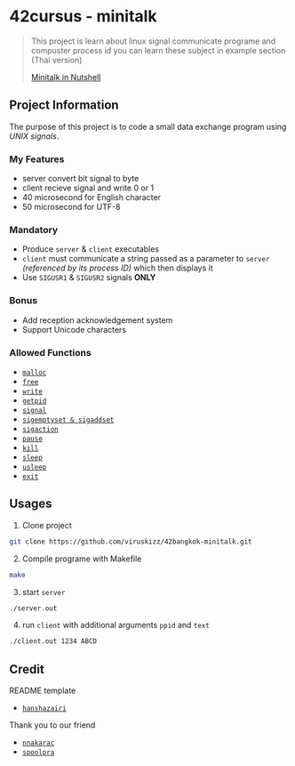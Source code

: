 <!-- <div align=center >
<h1>42cursus - minitalk</h1>
<img src="https://raw.githubusercontent.com/viruskizz/viruskizz-myutils/main/ft_printf_badge.png" alt="printft_badge" />
</div> -->
# 42cursus - minitalk

>
> This project is learn about linux signal communicate programe and compuster process id
> you can learn these subject in example section (Thai version)
>
> <a href="exmaple">Minitalk in Nutshell</a>
>

## Project Information

The purpose of this project is to code a small data exchange program using *UNIX signals*.

### My Features

- server convert bit signal to byte
- client recieve signal and write 0 or 1
- 40 microsecond for English character
- 50 microsecond for UTF-8

### Mandatory

- Produce `server` & `client` executables
- `client` must communicate a string passed as a parameter to `server` *(referenced by its process ID)* which then displays it
- Use `SIGUSR1` & `SIGUSR2` signals **ONLY**

### Bonus

- Add reception acknowledgement system
- Support Unicode characters

### Allowed Functions

- [`malloc`](https://man7.org/linux/man-pages/man3/free.3.html)
- [`free`](https://man7.org/linux/man-pages/man3/free.3.html)
- [`write`](https://man7.org/linux/man-pages/man2/write.2.html)
- [`getpid`](https://man7.org/linux/man-pages/man2/getpid.2.html)
- [`signal`](https://man7.org/linux/man-pages/man2/signal.2.html)
- [`sigemptyset & sigaddset`](https://man7.org/linux/man-pages/man3/sigsetops.3.html)
- [`sigaction`](https://man7.org/linux/man-pages/man2/sigaction.2.html)
- [`pause`](https://man7.org/linux/man-pages/man2/pause.2.html)
- [`kill`](https://man7.org/linux/man-pages/man2/kill.2.html)
- [`sleep`](https://man7.org/linux/man-pages/man3/sleep.3.html)
- [`usleep`](https://man7.org/linux/man-pages/man3/usleep.3.html)
- [`exit`](https://man7.org/linux/man-pages/man3/exit.3.html)

## Usages

1. Clone project

```sh
git clone https://github.com/viruskizz/42bangkok-minitalk.git
```

2. Compile programe with Makefile

```sh
make
```

3. start `server`

```sh
./server.out
```

4. run `client` with additional arguments `ppid` and `text`

```sh
./client.out 1234 ABCD
```

## Credit

README template
- [`hanshazairi`](https://github.com/hanshazairi)

Thank you to our friend
- [`nnakarac`](https://profile.intra.42.fr/users/nnakarac/)
- [`spoolpra`](https://profile.intra.42.fr/users/spoolpra/)
